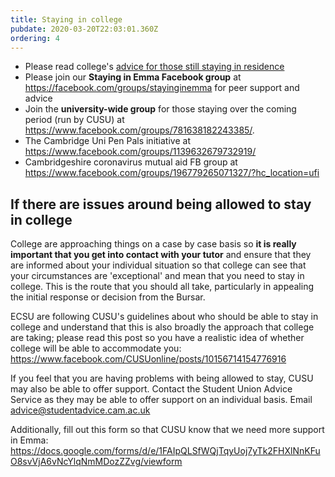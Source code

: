```yaml
---
title: Staying in college
pubdate: 2020-03-20T22:03:01.360Z
ordering: 4
---
```

* Please read college's [advice for those still staying in residence](https://www.emma.cam.ac.uk/images/files/COVID-19%20Strategy.pdf)
* Please join our **Staying in Emma Facebook group** at https://facebook.com/groups/stayinginemma for peer support and advice
* Join the **university-wide group** for those staying over the coming period (run by CUSU) at https://www.facebook.com/groups/781638182243385/.
* The Cambridge Uni Pen Pals initiative at https://www.facebook.com/groups/1139632679732919/
* Cambridgeshire coronavirus mutual aid FB group at https://www.facebook.com/groups/196779265071327/?hc_location=ufi

## If there are issues around being allowed to stay in college

College are approaching things on a case by case basis so **it is really important that you get into contact with your tutor** and ensure that they are informed about your individual situation so that college can see that your circumstances are 'exceptional' and mean that you need to stay in college. This is the route that you should all take, particularly in appealing the initial response or decision from the Bursar. 

ECSU are following CUSU's guidelines about who should be able to stay in college and understand that this is also broadly the approach that college are taking; please read this post so you have a realistic idea of whether college will be able to accommodate you: https://www.facebook.com/CUSUonline/posts/10156714154776916

If you feel that you are having problems with being allowed to stay, CUSU may also be able to offer support. Contact the Student Union Advice Service as they may be able to offer support on an individual basis. Email advice@studentadvice.cam.ac.uk

Additionally, fill out this form so that CUSU know that we need more support in Emma: https://docs.google.com/forms/d/e/1FAIpQLSfWQjTqyUoj7yTk2FHXlNnKFuO8svVjA6vNcYlqNmMDozZZvg/viewform
